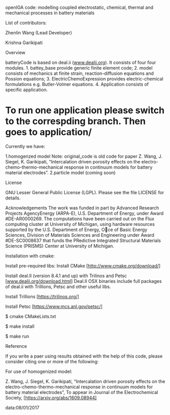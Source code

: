 openIGA code: modelling coupled electrostatic, chemical, thermal and mechanical processes in battery materials

List of contributors:

Zhenlin Wang (Lead Developer)

Krishna Garikipati


Overview

batteryCode is based on deal.ii (www.dealii.org). It consists of four four modules. 1. battey_base provide generic finite element code; 2. model consists of mechanics at finite strain, reaction-diffusion equations and Possion equations; 3. ElectricChemoExpression provides electric-chemical formulations e.g. Butler-Volmer equations. 4. Application consists of specific application.

To run one application please switch to the correspding branch. Then goes to application/
====================================================================
Currently we have:

1.homogenzed model 
 Note: original_code is old code for paper Z. Wang, J. Siegel, K. Garikipati, “Intercalation driven porosity effects on the electro-chemo-thermo-mechanical response in continuum models for battery material electrodes”. 
2.particle model (coming soon)

License

GNU Lesser General Public License (LGPL). Please see the file LICENSE for details.

Acknowledgements
The work was funded in part by Advanced Research
Projects AgencyEnergy (ARPA-E), U.S. Department of Energy, under Award #DE-AR0000269. The computations have been carried out on the Flux computing cluster at University of Michigan, using hardware resources supported by the U.S. Department of Energy, Oce of Basic Energy Sciences, Division of Materials Sciences and Engineering under Award #DE-SC0008637 that funds the PRedictive Integrated Structural Materials Science (PRISMS) Center at University of Michigan.

Installation with cmake:

Install pre-required libs:
Install CMake [http://www.cmake.org/download/]

Install deal.II (version 8.4.1 and up) with Trilinos and Petsc [www.dealii.org/download.html] Deal.II OSX binaries include full packages of deal.ii with Trillions, Petsc and other useful libs.

Install Trillions [https://trilinos.org/]

Install Petsc [https://www.mcs.anl.gov/petsc/]

$ cmake CMakeLists.txt

$ make install

$ make run


Reference

If you write a paer using results obtained with the help of this code, please consider citing one or more of the following:

For use of homogenized model:

Z. Wang, J. Siegel, K. Garikipati, “Intercalation driven porosity effects on the electro-chemo-thermo-mechanical response in continuum models for battery material electrodes”, To appear in Journal of the Electrochemical Society, [https://arxiv.org/abs/1609.08944]


data:08/01/2017